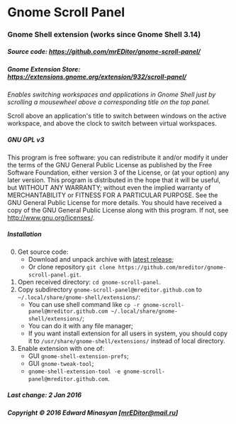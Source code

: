 # Gnome Scroll Panel
### Gnome Shell extension (works since Gnome Shell 3.14)
##### *Source code: <https://github.com/mrEDitor/gnome-scroll-panel/>*
##### *Gnome Extension Store: <https://extensions.gnome.org/extension/932/scroll-panel/>*
*Enables switching workspaces and applications in Gnome Shell just by scrolling a mousewheel above a corresponding title on the top panel.*

Scroll above an application's title to switch between windows on the active workspace, and above the clock to switch between virtual workspaces.

##### GNU GPL v3
This program is free software: you can redistribute it and/or modify it under the terms of the GNU General Public License as published by the Free Software Foundation, either version 3 of the License, or (at your option) any later version. This program is distributed in the hope that it will be useful, but WITHOUT ANY WARRANTY; without even the implied warranty of MERCHANTABILITY or FITNESS FOR A PARTICULAR PURPOSE. See the GNU General Public License for more details. You should have received a copy of the GNU General Public License along with this program. If not, see <http://www.gnu.org/licenses/>.


##### Installation
0. Get source code:
   * Download and unpack archive with [latest release](https://github.com/mreditor/gnome-scroll-panel/releases/latest/);
   * Or clone repository `git clone https://github.com/mreditor/gnome-scroll-panel.git`.
1. Open received directory: `cd gnome-scroll-panel`.
2. Copy subdirectory `gnome-scroll-panel@mreditor.github.com` to `~/.local/share/gnome-shell/extensions/`:
   * You can use shell command like `cp -r gnome-scroll-panel@mreditor.github.com ~/.local/share/gnome-shell/extensions/`;
   * You can do it with any file manager;
   * If you want install extension for all users in system, you should copy it to `/usr/share/gnome-shell/extensions/` instead of local directory.
3. Enable extension with one of:
   * GUI `gnome-shell-extension-prefs`;
   * GUI `gnome-tweak-tool`;
   * `gnome-shell-extension-tool -e gnome-scroll-panel@mreditor.github.com`.

##### Last change: 2 Jan 2016
##### Copyright © 2016 Edward Minasyan [<mrEDitor@mail.ru>]
